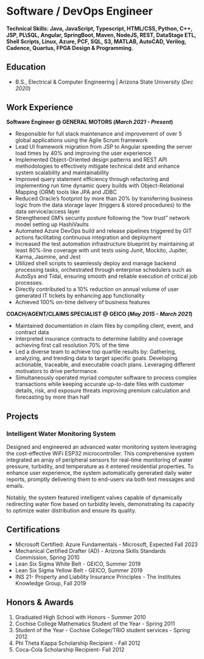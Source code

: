 # Software / DevOps Engineer

#### Technical Skills: Java, JavaScript, Typescript, HTML/CSS, Python, C++, JSP, PL\SQL, Angular, SpringBoot, Maven, NodeJS, REST, DataStage ETL, Shell Scripts, Linux, Azure, PCF, SQL, S3, MATLAB, AutoCAD, Verilog, Cadence, Quartus, FPGA Design & Programming. 

## Education			        		
- B.S., Electrical & Computer Engineering | Arizona State University (_Dec 2020_)

## Work Experience
**Software Engineer @ GENERAL MOTORS (_March 2021 - Present_)**
- Responsible for full stack maintenance and improvement of over 5 global applications using the Agile Scrum framework
- Lead UI framework migration from JSP to Angular speeding the server load times by 40% and improving the user experience
- Implemented Object-Oriented design patterns and REST API methodologies to effectively mitigate technical debt and enhance system scalability and maintainability
- Improved query statement efficiency through refactoring and implementing run time dynamic query builds with Object-Relational Mapping (ORM) tools like JPA and JDBC
- Reduced Oracle’s footprint by more than 20% by transferring business logic from the data storage layer (triggers & stored procedures) to the data service/access layer
- Strengthened GM’s security posture following the “low trust” network model setting up HashiVaults
- Automated Azure DevOps build and release pipelines triggered by GIT actions facilitating continuous integration and deployment
- Increased the test automation infrastructure blueprint by maintaining at least 80%-line coverage with unit tests using Junit, Mockito, Jupiter, Karma, Jasmine, and Jest
- Utilized shell scripts to seamlessly deploy and manage backend processing tasks, orchestrated through enterprise schedulers such as AutoSys and Tidal, ensuring smooth and reliable execution of critical job processes.
- Directly contributed to a 10% reduction on annual volume of user generated IT tickets by enhancing app functionality
- Achieved 100% on-time delivery of business features

**COACH/AGENT/CLAIMS SPECIALIST @ GEICO (_May 2015 - March 2021_)**
- Maintained documentation in claim files by compiling client, event, and contract data
- Interpreted insurance contracts to determine liability and coverage achieving first call resolution 70% of the time
- Led a diverse team to achieve top quartile results by: Gathering, analyzing, and trending data to target specific goals. Developing actionable, traceable, and executable coach plans. Leveraging different motivators to drive performance.
- Simultaneously operated myriad computer software to process complex transactions while keeping accurate up-to-date files with customer details, risk, and exposure threats improving premium calculation and forecasting by more than half

## Projects
### Intelligent Water Monitoring System

Designed and engineered an advanced water monitoring system leveraging the cost-effective WiFi ESP32 microcontroller. This comprehensive system integrated an array of peripheral sensors for real-time monitoring of water pressure, turbidity, and temperature as it entered residential properties. To enhance user experience, the system automatically generated daily water reports, promptly delivering them to end-users via both text messages and emails.

Notably, the system featured intelligent valves capable of dynamically redirecting water flow based on turbidity levels, demonstrating its capacity to optimize water distribution and ensure its quality.

## Certifications
- Microsoft Certified: Azure Fundamentals - Microsoft, Expected Fall 2023
- Mechanical Certified Drafter (AD) - Arizona Skills Standards Commission, Spring 2010
- Lean Six Sigma White Belt - GEICO, Summer 2019
- Lean Six Sigma Yellow Belt - GEICO, Summer 2019
- INS 21- Property and Liability Insurance Principles - The Institutes Knowledge Group, Fall 2019

## Honors & Awards
1. Graduated High School with Honors - Summer 2010
2. Cochise College Mathematics Student of the Year - Spring 2011
3. Student of the Year - Cochise College/TRiO student services - Spring 2012
4. Phi Theta Kappa Scholarship Recipient - Fall 2012
5. Coca-Cola Scholarship Recipient- Fall 2012
